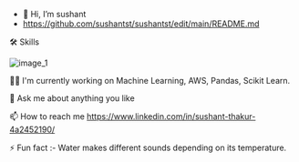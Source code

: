 - 👋 Hi, I’m sushant
- https://github.com/sushantst/sushantst/edit/main/README.md


🛠 Skills

![image_1](https://user-images.githubusercontent.com/106450499/219304155-9e206c87-156b-4cd6-851f-cd05f46c50f6.png)

👩‍💻 I'm currently working on Machine Learning, AWS, Pandas, Scikit Learn.

💬 Ask me about anything you like

📫 How to reach me  https://www.linkedin.com/in/sushant-thakur-4a2452190/

⚡️ Fun fact :- Water makes different sounds depending on its temperature.
